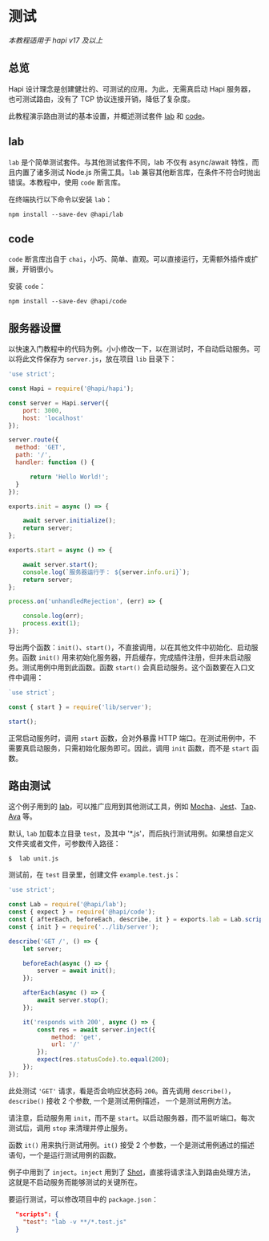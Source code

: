 # 测试

_本教程适用于 hapi v17 及以上_

## <a name="overview"></a> 总览

Hapi 设计理念是创建健壮的、可测试的应用。为此，无需真启动 Hapi 服务器，也可测试路由，没有了 TCP 协议连接开销，降低了复杂度。

此教程演示路由测试的基本设置，并概述测试套件 [lab](/module/lab) 和 [code](/module/code)。

## <a name="lab"></a> lab

`lab` 是个简单测试套件。与其他测试套件不同，lab 不仅有 async/await 特性，而且内置了诸多测试 Node.js 所需工具。`lab` 兼容其他断言库，在条件不符合时抛出错误。本教程中，使用 `code` 断言库。

在终端执行以下命令以安装 `lab`：

`npm install --save-dev @hapi/lab`

## <a name="code"></a> code

`code` 断言库出自于 `chai`，小巧、简单、直观。可以直接运行，无需额外插件或扩展，开销很小。

安装 `code`：

`npm install --save-dev @hapi/code`

## <a name="server"></a> 服务器设置

以快速入门教程中的代码为例。小小修改一下，以在测试时，不自动启动服务。可以将此文件保存为 `server.js`，放在项目 `lib` 目录下：

```js
'use strict';

const Hapi = require('@hapi/hapi');

const server = Hapi.server({
    port: 3000,
    host: 'localhost'
});

server.route({
  method: 'GET',
  path: '/',
  handler: function () {

      return 'Hello World!';
  }
});

exports.init = async () => {

    await server.initialize();
    return server;
};

exports.start = async () => {

    await server.start();
    console.log(`服务器运行于： ${server.info.uri}`);
    return server;
};

process.on('unhandledRejection', (err) => {

    console.log(err);
    process.exit(1);
});
```
导出两个函数：`init()`、`start()`，不直接调用，以在其他文件中初始化、启动服务。函数 `init()` 用来初始化服务器，开启缓存，完成插件注册，但并未启动服务。测试用例中用到此函数。函数 `start()` 会真启动服务。这个函数要在入口文件中调用：

```js
`use strict`;

const { start } = require('lib/server');

start();
```
正常启动服务时，调用 `start` 函数，会对外暴露 HTTP 端口。在测试用例中，不需要真启动服务，只需初始化服务即可。因此，调用 `init` 函数，而不是 `start` 函数。

## <a name="writingTest"></a> 路由测试

这个例子用到的 [lab](/module/lab)，可以推广应用到其他测试工具，例如 [Mocha](https://mochajs.org/)、[Jest](https://jestjs.io/)、[Tap](https://www.node-tap.org/)、[Ava](https://github.com/avajs) 等。

默认, `lab` 加载本立目录 `test`，及其中 '*.js'，而后执行测试用例。如果想自定义文件夹或者文件，可参数传入路径：

`$  lab unit.js`

测试前，在 `test` 目录里，创建文件 `example.test.js`：

```js
'use strict';

const Lab = require('@hapi/lab');
const { expect } = require('@hapi/code');
const { afterEach, beforeEach, describe, it } = exports.lab = Lab.script();
const { init } = require('../lib/server');

describe('GET /', () => {
    let server;

    beforeEach(async () => {
        server = await init();
    });

    afterEach(async () => {
        await server.stop();
    });

    it('responds with 200', async () => {
        const res = await server.inject({
            method: 'get',
            url: '/'
        });
        expect(res.statusCode).to.equal(200);
    });
});
```
此处测试 `'GET'` 请求，看是否会响应状态码 `200`。首先调用 `describe()`，`describe()` 接收 2 个参数, 一个是测试用例描述， 一个是测试用例方法。

请注意，启动服务用 `init`，而不是 `start`。以启动服务器，而不监听端口。每次测试后，调用 `stop` 来清理并停止服务。

函数 `it()` 用来执行测试用例。`it()` 接受 2 个参数，一个是测试用例通过的描述语句，一个是运行测试用例的函数。

例子中用到了 `inject`。`inject` 用到了 [Shot](/module/shot)，直接将请求注入到路由处理方法，这就是不启动服务而能够测试的关键所在。

要运行测试，可以修改项目中的 `package.json`：

```json
  "scripts": {
    "test": "lab -v **/*.test.js"
  }
```
